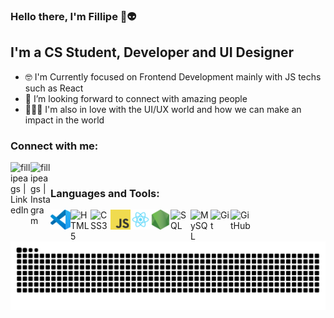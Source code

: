 ### Hello there, I'm Fillipe 👋👽


## I'm a CS Student, Developer and UI Designer 
- 🤓 I'm Currently focused on Frontend Development mainly with JS techs such as React
- 👯 I’m looking forward to connect with amazing people  
- 🧑🏻‍💻 I'm also in love with the UI/UX world and how we can make an impact in the world 

### Connect with me:

[<img align="left" alt="fillipeags | LinkedIn" width="32px" src="https://img.icons8.com/color/48/000000/linkedin.png" />][linkedin]
[<img align="left" alt="fillipeags | Instagram" width="32px" src="https://img.icons8.com/fluent/48/000000/instagram-new.png" />][instagram]

<br />

### Languages and Tools:

<img align="left" alt="Visual Studio Code" width="32px" src="https://raw.githubusercontent.com/github/explore/80688e429a7d4ef2fca1e82350fe8e3517d3494d/topics/visual-studio-code/visual-studio-code.png" />

<img align="left" alt="HTML5" width="32px" src="https://img.icons8.com/color/48/000000/html-5.png"/>

<img align="left" alt="CSS3" width="32px" src="https://img.icons8.com/color/48/000000/css3.png"/>

<img align="left" alt="JavaScript" width="32px" src="https://raw.githubusercontent.com/github/explore/80688e429a7d4ef2fca1e82350fe8e3517d3494d/topics/javascript/javascript.png"/>

<img align="left" alt="React" width="32px" src="https://raw.githubusercontent.com/github/explore/80688e429a7d4ef2fca1e82350fe8e3517d3494d/topics/react/react.png" />

<img align="left" alt="Node.js" width="32px" src="https://raw.githubusercontent.com/github/explore/80688e429a7d4ef2fca1e82350fe8e3517d3494d/topics/nodejs/nodejs.png" />

<img align="left" alt="SQL" width="32px" src="https://img.icons8.com/dusk/50/000000/database-restore.png" />

<img align="left" alt="MySQL" width="32px" src="https://img.icons8.com/nolan/64/mysql.png" />

<img align="left" alt="Git" width="32px" src="https://img.icons8.com/color/48/000000/git.png" />

<img align="left" alt="GitHub" width="32px" src="https://img.icons8.com/nolan/64/github.png" />

<br />
<br />

![Snake animation](https://github.com/fillipeags/fillipeags/blob/output/github-contribution-grid-snake.svg)


[instagram]: https://instagram.com/fillipeags
[linkedin]: https://linkedin.com/in/fillipeags
